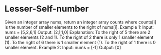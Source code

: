 # Lesser-Self-number
Given an integer array nums, return an integer array counts where counts[i] is the number of smaller elements to the right of nums[i].
Example 1:
Input: nums = [5,2,6,1]
Output: [2,1,1,0]
Explanation:
To the right of 5 there are 2 smaller elements (2 and 1).
To the right of 2 there is only 1 smaller element (1).
To the right of 6 there is 1 smaller element (1).
To the right of 1 there is 0 smaller element.
Example 2:
Input: nums = [-1]
Output: [0]

